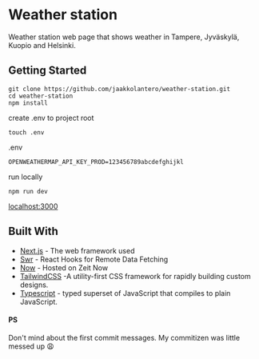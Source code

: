 # Weather station

Weather station web page that shows weather in Tampere, Jyväskylä, Kuopio and Helsinki.

## Getting Started

```
git clone https://github.com/jaakkolantero/weather-station.git
cd weather-station
npm install
```

create .env to project root

```
touch .env
```

.env

```
OPENWEATHERMAP_API_KEY_PROD=123456789abcdefghijkl
```

run locally

```
npm run dev
```

[localhost:3000](http://localhost:3000)

## Built With

- [Next.js](https://nextjs.org/) - The web framework used
- [Swr](https://swr.now.sh/) - React Hooks for Remote Data Fetching
- [Now](https://zeit.co/home) - Hosted on Zeit Now
- [TailwindCSS](https://tailwindcss.com/) -A utility-first CSS framework for
  rapidly building custom designs.
- [Typescript](https://www.typescriptlang.org/) - typed superset of JavaScript that compiles to plain JavaScript.

#### PS

Don't mind about the first commit messages. My commitizen was little messed up 😩
